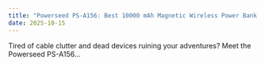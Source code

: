 ```yaml
---
title: "Powerseed PS-A156: Best 10000 mAh Magnetic Wireless Power Bank for Travel & Outdoors"
date: 2025-10-15
---
```


Tired of cable clutter and dead devices ruining your adventures? Meet the Powerseed PS-A156...
